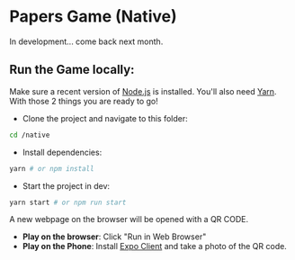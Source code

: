 # Papers Game (Native)

In development... come back next month.

## Run the Game locally:

Make sure a recent version of [Node.js](https://nodejs.org/en/) is installed. You'll also need [Yarn](https://yarnpkg.com/getting-started/install). With those 2 things you are ready to go!

- Clone the project and navigate to this folder:

```bash
cd /native
```

- Install dependencies:

```bash
yarn # or npm install
```

- Start the project in dev:

```bash
yarn start # or npm run start
```

A new webpage on the browser will be opened with a QR CODE.

- **Play on the browser**: Click "Run in Web Browser"
- **Play on the Phone**: Install [Expo Client](https://expo.io/tools#client) and take a photo of the QR code.

